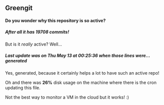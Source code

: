 ## Greengit

#### Do you wonder why this repository is so active?

##### After all it has 19708 commits!

But is it *really* active? Well...

##### Last update was on Thu May 13 at 00:25:36 when those lines were... generated

Yes, generated, because it certainly helps a lot to have such an active repo!

Oh and there was **26%** disk usage on the machine
where there is the cron updating this file.

Not the best way to monitor a VM in the cloud but it works! :)
